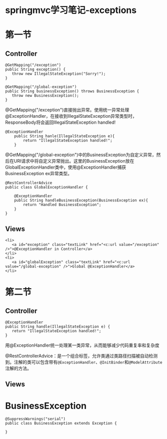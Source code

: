# springmvc学习笔记-exceptions

# 第一节

## Controller

```
@GetMapping("/exception")
public String exception() {
   throw new IllegalStateException("Sorry!");
}

@GetMapping("/global-exception")
public String businessException() throws BusinessException {
   throw new BusinessException();
}
```

@GetMapping("/exception")直接抛出异常。使用统一异常处理@ExceptionHandler，在接收到IllegalStateException异常类型时，ResponseBody将会返回IllegalStateException handled!

```
@ExceptionHandler
    public String hanle(IllegalStateException e){
        return "IllegalStateException handled!";
    }
```

@GetMapping("/global-exception")中的BusinessException为自定义异常，然后在URI请求中将自定义异常抛出。这里的BusinessException放在GlobalExceptionHandler类中，使用@ExceptionHandler捕获BusinessException ex异常类型。

```
@RestControllerAdvice
public class GlobalExceptionHandler {

    @ExceptionHandler
    public String handleBusinessException(BusinessException ex){
        return "Handled BusinessException";
    }
}
```

## Views

```
<li>
   <a id="exception" class="textLink" href="<c:url value="/exception" />">@ExceptionHandler in Controller</a>
</li>
<li>
   <a id="globalException" class="textLink" href="<c:url value="/global-exception" />">Global @ExceptionHandler</a>
</li>
```

# 第二节

## Controller

```
@ExceptionHandler
public String handle(IllegalStateException e) {
   return "IllegalStateException handled!";
}
```

用@ExceptionHandler统一处理某一类异常，从而能够减少代码重复率和复杂度

@RestControllerAdvice：是一个组合标签，允许类通过类路径扫描被自动检测到。注解的类可以包含带有`@ExceptionHandler`、`@InitBinder`和`@ModelAttribute`注解的方法。

## Views

# BusinessException

```
@SuppressWarnings("serial")
public class BusinessException extends Exception {

}
```

